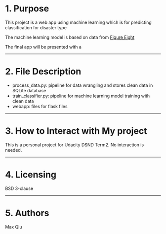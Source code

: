 # 1. Purpose
This project is a web app using machine learning which is for predicting classification for disaster type

The machine learning model is based on data from [Figure Eight](www.figure-eight.com)

The final app will be presented with a

---
# 2. File Description
* process_data.py: pipeline for data wrangling and stores clean data in SQLite database
* train_classifier.py: pipeline for machine learning model training with clean data
* webapp: files for flask files

---
# 3. How to Interact with My project

This is a personal project for Udacity DSND Term2. No interaction is needed.

---
# 4. Licensing

BSD 3-clause

---
# 5. Authors
Max Qiu
